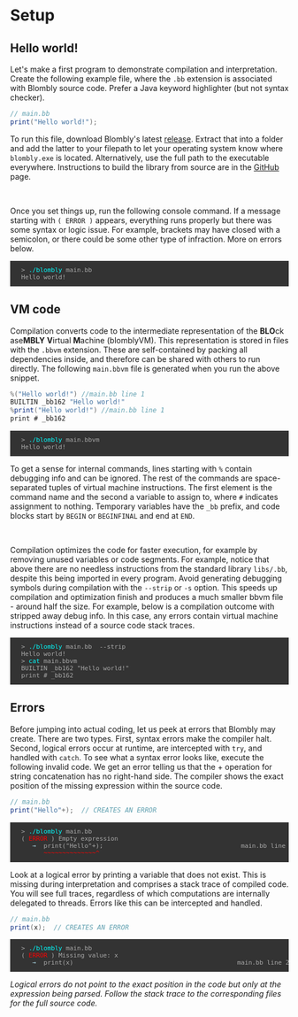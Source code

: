 # Setup


## Hello world!

Let's make a first program to demonstrate compilation and interpretation. Create the following example file, where the `.bb` extension is associated with Blombly source code. 
Prefer a Java keyword highlighter (but not syntax checker).


```java
// main.bb
print("Hello world!");
```

To run this file, download Blombly's latest [release](https://github.com/maniospas/Blombly/releases/latest). Extract that into a folder
and add the latter to your filepath to let your operating system know where `blombly.exe` is located. Alternatively,
use the full path to the executable everywhere. Instructions to build the library from source are in the
[GitHub](https://github.com/maniospas/Blombly) page.

<br>

Once you set things up, run the following console command. 
If a message starting with `( ERROR )` appears, everything runs properly but there was some syntax or logic issue.
For example, brackets may have closed with a semicolon, or there could be some other type of infraction. More on errors below.

<pre style="font-size: 80%;background-color: #333; color: #AAA; padding: 10px 20px;">
> <span style="color: cyan;">./blombly</span> main.bb
Hello world!
</pre>



## VM code

Compilation converts code to the intermediate representation of 
the **BLO**ck ase**MBLY** **V**irtual **M**achine (blomblyVM). 
This representation is stored in files with the `.bbvm` extension.
These are self-contained by packing all dependencies inside, 
and therefore can be shared with others to run directly. 
The following `main.bbvm` file is generated when you run the above snippet.

```java
%("Hello world!") //main.bb line 1
BUILTIN _bb162 "Hello world!"
%print("Hello world!") //main.bb line 1
print # _bb162
```

<pre style="font-size: 80%;background-color: #333; color: #AAA; padding: 10px 20px;">
> <span style="color: cyan;">./blombly</span> main.bbvm
Hello world!
</pre>

To get a sense for internal commands, lines starting with `%` contain
debugging info and can be ignored. The rest of the commands are space-separated 
tuples of virtual machine instructions. The first element is the command name and the
second a variable to assign to, where `#` indicates
assignment to nothing. Temporary variables have the `_bb` prefix,
and code blocks start by `BEGIN` or `BEGINFINAL` and end at `END`.

<br>

Compilation optimizes the code for faster execution,
for example by removing unused variables or code segments.
For example, notice that above there are no needless instructions
from the standard library `libs/.bb`, despite this being
imported in every program.
Avoid generating debugging symbols during compilation with the `--strip` or `-s` option.
This speeds up compilation and optimization finish and produces a much smaller bbvm file - around 
half the size. For example, below is a compilation outcome
with stripped away debug info. In this case, any errors contain virtual machine instructions
instead of a source code stack traces.

<pre style="font-size: 80%;background-color: #333; color: #AAA; padding: 10px 20px;">
> <span style="color: cyan;">./blombly</span> main.bb  --strip
Hello world!
> <span style="color: cyan;">cat</span> main.bbvm
BUILTIN _bb162 "Hello world!"
print # _bb162
</pre>


## Errors

Before jumping into actual coding, let us peek at errors that Blombly may create. There are two types. 
First, syntax errors make the compiler halt.
Second, logical errors occur at runtime, are intercepted with `try`, and handled with `catch`.
To see what a syntax error looks like, execute the following invalid code.
We get an error telling us that the + operation for string concatenation has no right-hand side. 
The compiler shows the exact position of the missing expression within the source code.

```java
// main.bb
print("Hello"+);  // CREATES AN ERROR
```

<pre style="font-size: 80%;background-color: #333; color: #AAA; padding: 10px 20px; overflow-x: auto;">
> <span style="color: cyan;">./blombly</span> main.bb
(<span style="color: red;"> ERROR </span>) Empty expression
   <span style="color: lightblue;">→</span>  print("Hello"+);                                     main.bb line 1
      <span style="color: red;">~~~~~~~~~~~~~~^</span>
</pre>


Look at a logical error by printing a variable that does not exist.
This is missing during interpretation and comprises a stack trace of compiled code. 
You will see full traces, regardless of which computations are internally delegated to threads.
Errors like this can be intercepted and handled.


```java
// main.bb
print(x);  // CREATES AN ERROR
```

<pre style="font-size: 80%;background-color: #333; color: #AAA; padding: 10px 20px; overflow-x: auto;">
> <span style="color: cyan;">./blombly</span> main.bb
(<span style="color: red;"> ERROR </span>) Missing value: x
   <span style="color: lightblue;">→</span>  print(x)                                            main.bb line 2
</pre>


*Logical errors do not point to the exact position in the code but only at the
expression being parsed. Follow the stack trace to the corresponding files for 
the full source code.*
